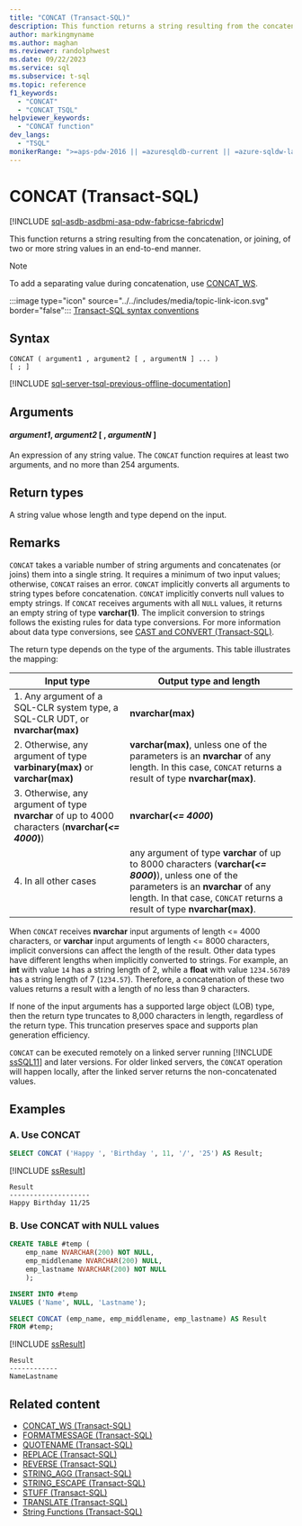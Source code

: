 ```yaml
---
title: "CONCAT (Transact-SQL)"
description: This function returns a string resulting from the concatenation, or joining, of two or more string values in an end-to-end manner.
author: markingmyname
ms.author: maghan
ms.reviewer: randolphwest
ms.date: 09/22/2023
ms.service: sql
ms.subservice: t-sql
ms.topic: reference
f1_keywords:
  - "CONCAT"
  - "CONCAT_TSQL"
helpviewer_keywords:
  - "CONCAT function"
dev_langs:
  - "TSQL"
monikerRange: ">=aps-pdw-2016 || =azuresqldb-current || =azure-sqldw-latest || >=sql-server-2016 || >=sql-server-linux-2017 || =azuresqldb-mi-current || =fabric"
---
```

# CONCAT (Transact-SQL)

[!INCLUDE [sql-asdb-asdbmi-asa-pdw-fabricse-fabricdw](../../includes/applies-to-version/sql-asdb-asdbmi-asa-pdw-fabricse-fabricdw.md)]

This function returns a string resulting from the concatenation, or joining, of two or more string values in an end-to-end manner.

> [!NOTE]  
> To add a separating value during concatenation, use [CONCAT_WS](concat-ws-transact-sql.md).

:::image type="icon" source="../../includes/media/topic-link-icon.svg" border="false"::: [Transact-SQL syntax conventions](../../t-sql/language-elements/transact-sql-syntax-conventions-transact-sql.md)

## Syntax

```syntaxsql
CONCAT ( argument1 , argument2 [ , argumentN ] ... )
[ ; ]
```

[!INCLUDE [sql-server-tsql-previous-offline-documentation](../../includes/sql-server-tsql-previous-offline-documentation.md)]

## Arguments

#### *argument1*, *argument2* [ , *argumentN* ]

An expression of any string value. The `CONCAT` function requires at least two arguments, and no more than 254 arguments.

## Return types

A string value whose length and type depend on the input.

## Remarks

`CONCAT` takes a variable number of string arguments and concatenates (or joins) them into a single string. It requires a minimum of two input values; otherwise, `CONCAT` raises an error. `CONCAT` implicitly converts all arguments to string types before concatenation. `CONCAT` implicitly converts null values to empty strings. If `CONCAT` receives arguments with all `NULL` values, it returns an empty string of type **varchar(1)**. The implicit conversion to strings follows the existing rules for data type conversions. For more information about data type conversions, see [CAST and CONVERT (Transact-SQL)](cast-and-convert-transact-sql.md).

The return type depends on the type of the arguments. This table illustrates the mapping:

| Input type | Output type and length |
| --- | --- |
| 1. Any argument of a SQL-CLR system type, a SQL-CLR UDT, or **nvarchar(max)** | **nvarchar(max)** |
| 2. Otherwise, any argument of type **varbinary(max)** or **varchar(max)** | **varchar(max)**, unless one of the parameters is an **nvarchar** of any length. In this case, `CONCAT` returns a result of type **nvarchar(max)**. |
| 3. Otherwise, any argument of type **nvarchar** of up to 4000 characters (**nvarchar(*<= 4000*)**) | **nvarchar(*<= 4000*)** |
| 4. In all other cases | any argument of type **varchar** of up to 8000 characters (**varchar(*<= 8000*)**), unless one of the parameters is an **nvarchar** of any length. In that case, `CONCAT` returns a result of type **nvarchar(max)**. |

When `CONCAT` receives **nvarchar** input arguments of length <= 4000 characters, or **varchar** input arguments of length <= 8000 characters, implicit conversions can affect the length of the result. Other data types have different lengths when implicitly converted to strings. For example, an **int** with value `14` has a string length of 2, while a **float** with value `1234.56789` has a string length of 7 (`1234.57`). Therefore, a concatenation of these two values returns a result with a length of no less than 9 characters.

If none of the input arguments has a supported large object (LOB) type, then the return type truncates to 8,000 characters in length, regardless of the return type. This truncation preserves space and supports plan generation efficiency.

`CONCAT` can be executed remotely on a linked server running [!INCLUDE [ssSQL11](../../includes/sssql11-md.md)] and later versions. For older linked servers, the `CONCAT` operation will happen locally, after the linked server returns the non-concatenated values.

## Examples

### A. Use CONCAT

```sql
SELECT CONCAT ('Happy ', 'Birthday ', 11, '/', '25') AS Result;
```

[!INCLUDE [ssResult](../../includes/ssresult-md.md)]

```output
Result
--------------------
Happy Birthday 11/25
```

### B. Use CONCAT with NULL values

```sql
CREATE TABLE #temp (
    emp_name NVARCHAR(200) NOT NULL,
    emp_middlename NVARCHAR(200) NULL,
    emp_lastname NVARCHAR(200) NOT NULL
    );

INSERT INTO #temp
VALUES ('Name', NULL, 'Lastname');

SELECT CONCAT (emp_name, emp_middlename, emp_lastname) AS Result
FROM #temp;
```

[!INCLUDE [ssResult](../../includes/ssresult-md.md)]

```output
Result
------------
NameLastname
```

## Related content

- [CONCAT_WS (Transact-SQL)](concat-ws-transact-sql.md)
- [FORMATMESSAGE (Transact-SQL)](formatmessage-transact-sql.md)
- [QUOTENAME (Transact-SQL)](quotename-transact-sql.md)
- [REPLACE (Transact-SQL)](replace-transact-sql.md)
- [REVERSE (Transact-SQL)](reverse-transact-sql.md)
- [STRING_AGG (Transact-SQL)](string-agg-transact-sql.md)
- [STRING_ESCAPE (Transact-SQL)](string-escape-transact-sql.md)
- [STUFF (Transact-SQL)](stuff-transact-sql.md)
- [TRANSLATE (Transact-SQL)](translate-transact-sql.md)
- [String Functions (Transact-SQL)](string-functions-transact-sql.md)
